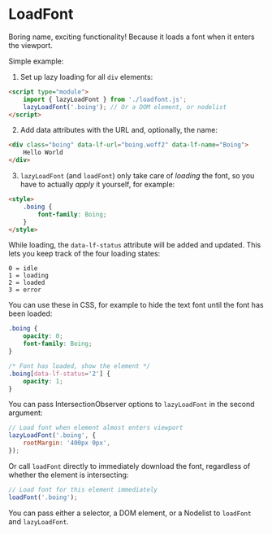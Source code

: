 # LoadFont

Boring name, exciting functionality! Because it loads a font when it enters the viewport.

Simple example:


1. Set up lazy loading for all `div` elements:

```html
<script type="module">
    import { lazyLoadFont } from './loadfont.js';
    lazyLoadFont('.boing'); // Or a DOM element, or nodelist
</script>
```

2. Add data attributes with the URL and, optionally, the name:

```html
<div class="boing" data-lf-url="boing.woff2" data-lf-name="Boing">
    Hello World
</div>
```

3. `lazyLoadFont` (and `loadFont`) only take care of _loading_ the font, so you have to actually _apply_ it yourself, for example:

```html
<style>
    .boing {
        font-family: Boing;
    }
</style>
```

While loading, the `data-lf-status` attribute will be added and updated. This lets you keep track of the four loading states:

```
0 = idle
1 = loading
2 = loaded
3 = error
```

You can use these in CSS, for example to hide the text font until the font has been loaded:

```css
.boing {
    opacity: 0;
    font-family: Boing;
}

/* Font has loaded, show the element */
.boing[data-lf-status='2'] {
    opacity: 1;
}
```

You can pass IntersectionObserver options to `lazyLoadFont` in the second argument:

```javascript
// Load font when element almost enters viewport
lazyLoadFont('.boing', {
    rootMargin: '400px 0px',
});

```

Or call `loadFont` directly to immediately download the font, regardless of whether the element is intersecting:

```javascript
// Load font for this element immediately
loadFont('.boing');

```

You can pass either a selector, a DOM element, or a Nodelist to `loadFont` and `lazyLoadFont`.